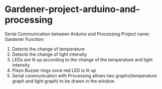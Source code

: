 # Gardener-project-arduino-and-processing
Serial Communication between Arduino and Processing
Project name: Gardener
Function:
  1. Detects the change of temperature
  2. Detects the change of light intensity
  3. LEDs are lit up according to the change of the temperature and light intensity
  4. Piezo Buzzer rings once red LED is lit up
  5. Serial communication with Processing allows two graphs(temperature graph and light graph) to be drawn in the window.
